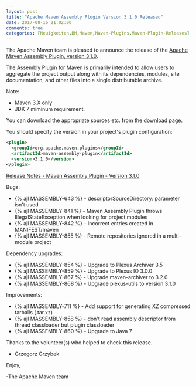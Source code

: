 ```yaml
---
layout: post
title: "Apache Maven Assembly Plugin Version 3.1.0 Released"
date: 2017-08-16 21:02:00
comments: true
categories: [Neuigkeiten,BM,Maven,Maven-Plugins,Maven-Plugin-Releases]
---
```

The Apache Maven team is pleased to announce the release of the [Apache
Maven Assembly Plugin, version 3.1.0](https://maven.apache.org/plugins/maven-assembly-plugin/).

The Assembly Plugin for Maven is primarily intended to allow users to aggregate
the project output along with its dependencies, modules, site documentation,
and other files into a single distributable archive.

Note:

 * Maven 3.X only
 * JDK 7 miminum requirement.

You can download the appropriate sources etc. from the [download page](https://maven.apache.org/plugins/maven-assembly-plugin/download.cgi).

You should specify the version in your project's plugin configuration:

``` xml
<plugin>
  <groupId>org.apache.maven.plugins</groupId>
  <artifactId>maven-assembly-plugin</artifactId>
  <version>3.1.0</version>
</plugin>
```

<!-- more -->

[Release Notes - Maven Assembly Plugin - Version 3.1.0](https://issues.apache.org/jira/secure/ReleaseNote.jspa?projectId=12317220&version=12338667)

Bugs:

 * {% ajl MASSEMBLY-643 %} - descriptorSourceDirectory: parameter isn't used
 * {% ajl MASSEMBLY-841 %} - Maven Assembly Plugin throws IllegalStateException when looking for project modules
 * {% ajl MASSEMBLY-842 %} - Incorrect entries created in MANIFEST/maven
 * {% ajl MASSEMBLY-855 %} - Remote repositories ignored in a multi-module project

Dependency upgrades:

 * {% ajl MASSEMBLY-854 %} - Upgrade to Plexus Archiver 3.5
 * {% ajl MASSEMBLY-859 %} - Upgrade to Plexus IO 3.0.0
 * {% ajl MASSEMBLY-867 %} - Upgrade maven-archiver to 3.2.0
 * {% ajl MASSEMBLY-868 %} - Upgrade plexus-utils to version 3.1.0

Improvements:

 * {% ajl MASSEMBLY-711 %} - Add support for generating XZ compressed tarballs (.tar.xz)
 * {% ajl MASSEMBLY-858 %} - don't read assembly descriptor from thread classloader but plugin classloader
 * {% ajl MASSEMBLY-860 %} - Upgrade to Java 7

Thanks to the volunteer(s) who helped to check this release.

 - Grzegorz Grzybek

Enjoy,

-The Apache Maven team
